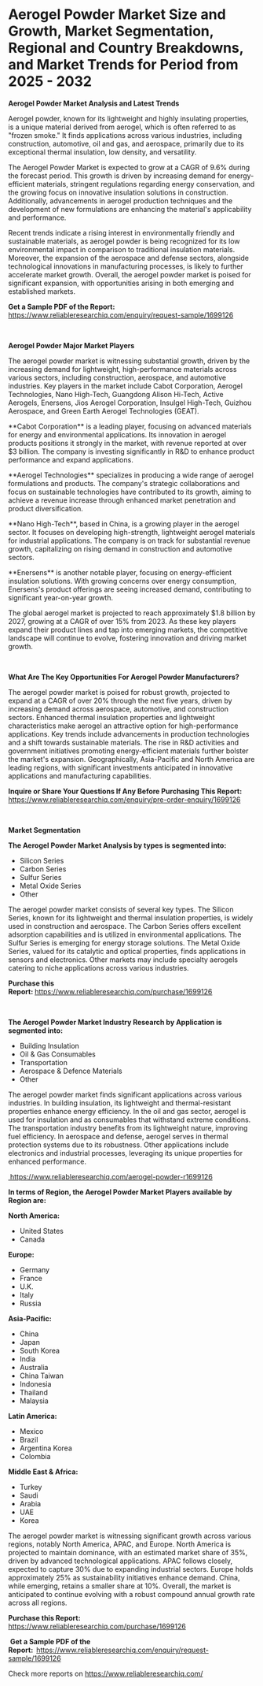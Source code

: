 <p><h1>Aerogel Powder Market Size and Growth, Market Segmentation, Regional and Country Breakdowns, and Market Trends for Period from 2025 -  2032</h1></p><p><strong>Aerogel Powder Market Analysis and Latest Trends</strong></p>
<p><p>Aerogel powder, known for its lightweight and highly insulating properties, is a unique material derived from aerogel, which is often referred to as "frozen smoke." It finds applications across various industries, including construction, automotive, oil and gas, and aerospace, primarily due to its exceptional thermal insulation, low density, and versatility.</p><p>The Aerogel Powder Market is expected to grow at a CAGR of 9.6% during the forecast period. This growth is driven by increasing demand for energy-efficient materials, stringent regulations regarding energy conservation, and the growing focus on innovative insulation solutions in construction. Additionally, advancements in aerogel production techniques and the development of new formulations are enhancing the material's applicability and performance. </p><p>Recent trends indicate a rising interest in environmentally friendly and sustainable materials, as aerogel powder is being recognized for its low environmental impact in comparison to traditional insulation materials. Moreover, the expansion of the aerospace and defense sectors, alongside technological innovations in manufacturing processes, is likely to further accelerate market growth. Overall, the aerogel powder market is poised for significant expansion, with opportunities arising in both emerging and established markets.</p></p>
<p><strong>Get a Sample PDF of the Report:&nbsp;</strong> <a href="https://www.reliableresearchiq.com/enquiry/request-sample/1699126?utm_campaign=3299&utm_medium=2&utm_source=Github&utm_content=ia&utm_term=27032025&utm_id=aerogel-powder">https://www.reliableresearchiq.com/enquiry/request-sample/1699126</a></p>
<p>&nbsp;</p>
<p><strong>Aerogel Powder Major Market Players</strong></p>
<p><p>The aerogel powder market is witnessing substantial growth, driven by the increasing demand for lightweight, high-performance materials across various sectors, including construction, aerospace, and automotive industries. Key players in the market include Cabot Corporation, Aerogel Technologies, Nano High-Tech, Guangdong Alison Hi-Tech, Active Aerogels, Enersens, Jios Aerogel Corporation, Insulgel High-Tech, Guizhou Aerospace, and Green Earth Aerogel Technologies (GEAT).</p><p>**Cabot Corporation** is a leading player, focusing on advanced materials for energy and environmental applications. Its innovation in aerogel products positions it strongly in the market, with revenue reported at over $3 billion. The company is investing significantly in R&D to enhance product performance and expand applications.</p><p>**Aerogel Technologies** specializes in producing a wide range of aerogel formulations and products. The company's strategic collaborations and focus on sustainable technologies have contributed to its growth, aiming to achieve a revenue increase through enhanced market penetration and product diversification.</p><p>**Nano High-Tech**, based in China, is a growing player in the aerogel sector. It focuses on developing high-strength, lightweight aerogel materials for industrial applications. The company is on track for substantial revenue growth, capitalizing on rising demand in construction and automotive sectors.</p><p>**Enersens** is another notable player, focusing on energy-efficient insulation solutions. With growing concerns over energy consumption, Enersens's product offerings are seeing increased demand, contributing to significant year-on-year growth.</p><p>The global aerogel market is projected to reach approximately $1.8 billion by 2027, growing at a CAGR of over 15% from 2023. As these key players expand their product lines and tap into emerging markets, the competitive landscape will continue to evolve, fostering innovation and driving market growth.</p></p>
<p>&nbsp;</p>
<p><strong>What Are The Key Opportunities For Aerogel Powder Manufacturers?</strong></p>
<p><p>The aerogel powder market is poised for robust growth, projected to expand at a CAGR of over 20% through the next five years, driven by increasing demand across aerospace, automotive, and construction sectors. Enhanced thermal insulation properties and lightweight characteristics make aerogel an attractive option for high-performance applications. Key trends include advancements in production technologies and a shift towards sustainable materials. The rise in R&D activities and government initiatives promoting energy-efficient materials further bolster the market's expansion. Geographically, Asia-Pacific and North America are leading regions, with significant investments anticipated in innovative applications and manufacturing capabilities.</p></p>
<p><strong>Inquire or Share Your Questions If Any Before Purchasing This Report:</strong> <a href="https://www.reliableresearchiq.com/enquiry/pre-order-enquiry/1699126?utm_campaign=3299&utm_medium=2&utm_source=Github&utm_content=ia&utm_term=27032025&utm_id=aerogel-powder">https://www.reliableresearchiq.com/enquiry/pre-order-enquiry/1699126</a></p>
<p>&nbsp;</p>
<p><strong>Market Segmentation</strong></p>
<p><strong>The Aerogel Powder Market Analysis by types is segmented into:</strong></p>
<p><ul><li>Silicon Series</li><li>Carbon Series</li><li>Sulfur Series</li><li>Metal Oxide Series</li><li>Other</li></ul></p>
<p><p>The aerogel powder market consists of several key types. The Silicon Series, known for its lightweight and thermal insulation properties, is widely used in construction and aerospace. The Carbon Series offers excellent adsorption capabilities and is utilized in environmental applications. The Sulfur Series is emerging for energy storage solutions. The Metal Oxide Series, valued for its catalytic and optical properties, finds applications in sensors and electronics. Other markets may include specialty aerogels catering to niche applications across various industries.</p></p>
<p><strong>Purchase this Report:&nbsp;</strong><a href="https://www.reliableresearchiq.com/purchase/1699126?utm_campaign=3299&utm_medium=2&utm_source=Github&utm_content=ia&utm_term=27032025&utm_id=aerogel-powder">https://www.reliableresearchiq.com/purchase/1699126</a></p>
<p>&nbsp;</p>
<p><strong>The Aerogel Powder Market Industry Research by Application is segmented into:</strong></p>
<p><ul><li>Building Insulation</li><li>Oil & Gas Consumables</li><li>Transportation</li><li>Aerospace & Defence Materials</li><li>Other</li></ul></p>
<p><p>The aerogel powder market finds significant applications across various industries. In building insulation, its lightweight and thermal-resistant properties enhance energy efficiency. In the oil and gas sector, aerogel is used for insulation and as consumables that withstand extreme conditions. The transportation industry benefits from its lightweight nature, improving fuel efficiency. In aerospace and defense, aerogel serves in thermal protection systems due to its robustness. Other applications include electronics and industrial processes, leveraging its unique properties for enhanced performance.</p></p>
<p><a href="https://www.reliableresearchiq.com/aerogel-powder-r1699126?utm_campaign=3299&utm_medium=2&utm_source=Github&utm_content=ia&utm_term=27032025&utm_id=aerogel-powder">&nbsp;https://www.reliableresearchiq.com/aerogel-powder-r1699126</a></p>
<p><strong>In terms of Region, the Aerogel Powder Market Players available by Region are:</strong></p>
<p>
    <p> <strong> North America: </strong>
        <ul>
            <li>United States</li>
            <li>Canada</li>
        </ul>
        </p> 
    <p> <strong> Europe: </strong>
        <ul>
            <li>Germany</li>
            <li>France</li>
            <li>U.K.</li>
            <li>Italy</li>
            <li>Russia</li>
        </ul>
        </p> 
    <p> <strong> Asia-Pacific: </strong>
        <ul>
            <li>China</li>
            <li>Japan</li>
            <li>South Korea</li>
            <li>India</li>
            <li>Australia</li>
            <li>China Taiwan</li>
            <li>Indonesia</li>
            <li>Thailand</li>
            <li>Malaysia</li>
        </ul>
        </p> 
    <p> <strong> Latin America: </strong>
        <ul>
            <li>Mexico</li>
            <li>Brazil</li>
            <li>Argentina Korea</li>
            <li>Colombia</li>
        </ul>
        </p> 
    <p> <strong> Middle East & Africa: </strong>
        <ul>
            <li>Turkey</li>
            <li>Saudi</li>
            <li>Arabia</li>
            <li>UAE</li>
            <li>Korea</li>
        </ul>
    </p>
    </p>
<p><p>The aerogel powder market is witnessing significant growth across various regions, notably North America, APAC, and Europe. North America is projected to maintain dominance, with an estimated market share of 35%, driven by advanced technological applications. APAC follows closely, expected to capture 30% due to expanding industrial sectors. Europe holds approximately 25% as sustainability initiatives enhance demand. China, while emerging, retains a smaller share at 10%. Overall, the market is anticipated to continue evolving with a robust compound annual growth rate across all regions.</p></p>
<p><strong>Purchase this Report: </strong><a href="https://www.reliableresearchiq.com/purchase/1699126?utm_campaign=3299&utm_medium=2&utm_source=Github&utm_content=ia&utm_term=27032025&utm_id=aerogel-powder">https://www.reliableresearchiq.com/purchase/1699126</a></p>
<p>&nbsp;<strong>Get a Sample PDF of the Report:&nbsp;&nbsp;</strong><a href="https://www.reliableresearchiq.com/enquiry/request-sample/1699126?utm_campaign=3299&utm_medium=2&utm_source=Github&utm_content=ia&utm_term=27032025&utm_id=aerogel-powder">https://www.reliableresearchiq.com/enquiry/request-sample/1699126</a></p>
<p><strong></strong></p>
<p>Check more reports on <a href="https://www.reliableresearchiq.com/?utm_campaign=3299&utm_medium=2&utm_source=Github&utm_content=ia&utm_term=27032025&utm_id=aerogel-powder">https://www.reliableresearchiq.com/</a></p>